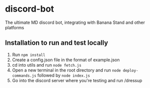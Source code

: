 # discord-bot

The ultimate MD discord bot, integrating with Banana Stand and other platforms

## Installation to run and test locally

1. Run `npm install`
2. Create a config.json file in the format of example.json
3. cd into utils and run `node fetch.js`
4. Open a new terminal in the root directory and run `node deploy-commands.js` followed by `node index.js`
5. Go into the discord server where you're testing and run /dressup
